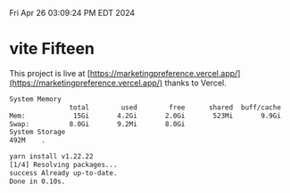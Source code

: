 Fri Apr 26 03:09:24 PM EDT 2024

# vite Fifteen


This project is live at [https://marketingpreference.vercel.app/](https://marketingpreference.vercel.app/) thanks to Vercel.

```bash
System Memory
               total        used        free      shared  buff/cache   available
Mem:            15Gi       4.2Gi       2.0Gi       523Mi       9.9Gi        11Gi
Swap:          8.0Gi       9.2Mi       8.0Gi
System Storage
492M	.
```
```bash
yarn install v1.22.22
[1/4] Resolving packages...
success Already up-to-date.
Done in 0.10s.
```
